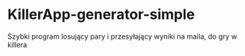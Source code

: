 # KillerApp-generator-simple
Szybki program losujący pary i przesyłający wyniki na maila, do gry w killera
